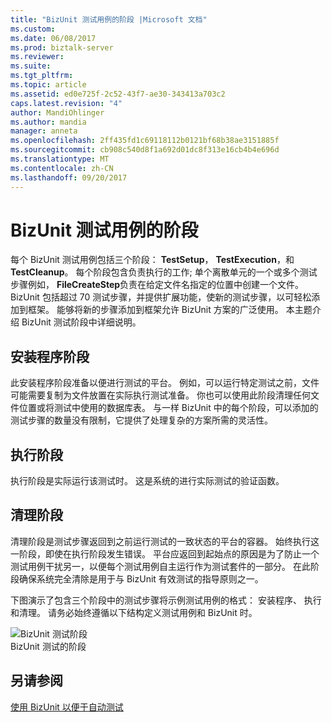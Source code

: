 ```yaml
---
title: "BizUnit 测试用例的阶段 |Microsoft 文档"
ms.custom: 
ms.date: 06/08/2017
ms.prod: biztalk-server
ms.reviewer: 
ms.suite: 
ms.tgt_pltfrm: 
ms.topic: article
ms.assetid: ed0e725f-2c52-43f7-ae30-343413a703c2
caps.latest.revision: "4"
author: MandiOhlinger
ms.author: mandia
manager: anneta
ms.openlocfilehash: 2ff435fd1c69118112b0121bf68b38ae3151885f
ms.sourcegitcommit: cb908c540d8f1a692d01dc8f313e16cb4b4e696d
ms.translationtype: MT
ms.contentlocale: zh-CN
ms.lasthandoff: 09/20/2017
---
```

# <a name="stages-of-a-bizunit-test-case"></a>BizUnit 测试用例的阶段
每个 BizUnit 测试用例包括三个阶段： **TestSetup**， **TestExecution**，和**TestCleanup**。 每个阶段包含负责执行的工作; 单个离散单元的一个或多个测试步骤例如， **FileCreateStep**负责在给定文件名指定的位置中创建一个文件。  BizUnit 包括超过 70 测试步骤，并提供扩展功能，使新的测试步骤，以可轻松添加到框架。 能够将新的步骤添加到框架允许 BizUnit 方案的广泛使用。 本主题介绍 BizUnit 测试阶段中详细说明。  
  
## <a name="setup-stage"></a>安装程序阶段  
 此安装程序阶段准备以便进行测试的平台。 例如，可以运行特定测试之前，文件可能需要复制为文件放置在实际执行测试准备。 你也可以使用此阶段清理任何文件位置或将测试中使用的数据库表。 与一样 BizUnit 中的每个阶段，可以添加的测试步骤的数量没有限制，它提供了处理复杂的方案所需的灵活性。  
  
## <a name="execution-stage"></a>执行阶段  
 执行阶段是实际运行该测试时。 这是系统的进行实际测试的验证函数。  
  
## <a name="cleanup-stage"></a>清理阶段  
 清理阶段是测试步骤返回到之前运行测试的一致状态的平台的容器。 始终执行这一阶段，即使在执行阶段发生错误。 平台应返回到起始点的原因是为了防止一个测试用例干扰另一，以便每个测试用例自主运行作为测试套件的一部分。 在此阶段确保系统完全清除是用于与 BizUnit 有效测试的指导原则之一。  
  
 下图演示了包含三个阶段中的测试步骤将示例测试用例的格式： 安装程序、 执行和清理。 请务必始终遵循以下结构定义测试用例和 BizUnit 时。  
  
 ![BizUnit 测试阶段](../technical-guides/media/0a3e2e30-8329-4e87-ae83-f50f7b6aa0a4.gif "0a3e2e30-8329-4e87-ae83-f50f7b6aa0a4")  
BizUnit 测试的阶段  
  
## <a name="see-also"></a>另请参阅  
 [使用 BizUnit 以便于自动测试](../technical-guides/using-bizunit-to-facilitate-automated-testing.md)